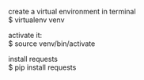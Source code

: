 
create a virtual environment in terminal  
$ virtualenv venv  

activate it:  
$ source venv/bin/activate  

install requests  
$ pip install requests  